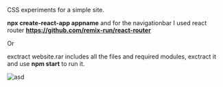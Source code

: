 CSS experiments for a simple site.

<strong>npx create-react-app appname</strong> 
and for the navigationbar I used react router <strong>https://github.com/remix-run/react-router</strong>

Or

exctract website.rar includes all the files and required modules, exctract it and use <strong>npm start</strong> to run it.

![asd](https://user-images.githubusercontent.com/99166139/163399451-33032fb0-5558-4eb5-930b-300059f49b78.gif)


